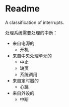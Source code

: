 # Readme
A classification of interrupts.

处理系统需要处理的中断：
- 来自电源的
  - 开机
- 来自中央处理单元的
  - 中止
  - 缺页
  - 系统调用
- 来自定时器的
  - 心跳
- 来自外设的
  - 中断
